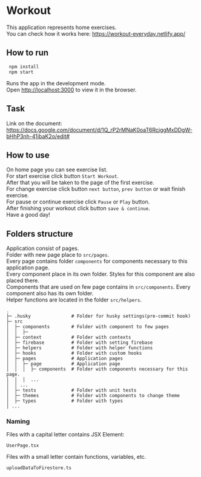 # Workout

This application represents home exercises. \
You can check how it works here: https://workout-everyday.netlify.app/

## How to run

```
 npm install
 npm start
```

Runs the app in the development mode.\
Open [http://localhost:3000](http://localhost:3000) to view it in the browser.

## Task

Link on the document: https://docs.google.com/document/d/1Q_rP2rMNaK0oaT6RcjggMxDDgW-bHhP3nh-41ibaK2o/edit#

## How to use

On home page you can see exercise list. \
For start exercise click button `Start Workout`. \
After that you will be taken to the page of the first exercise. \
For change exercise click button `next button`, `prev button` or wait finish exercise. \
For pause or continue exercise click `Pause` or `Play` button. \
After finishing your workout click button `save & continue`. \
Have a good day!

## Folders structure

Application consist of pages. \
Folder with new page place to `src/pages`. \
Every page contains folder `components` for components necessary to this application page. \
Every component place in its own folder. Styles for this component are also placed there. \
Components that are used on few page contains in `src/components`. Every component also has its own folder. \
Helper functions are located in the folder `src/helpers`.
    
```
.
├─ .husky               # Folder for husky settings(pre-commit hook)
├─ src                 
│  ├─ components        # Folder with component to few pages
│  │  ├─ 
│  ├─ context           # Folder with contexts
│  ├─ firebase          # Folder with setting firebase
│  ├─ helpers           # Folder with helper functions
│  ├─ hooks             # Folder with custom hooks
│  ├─ pages             # Application pages
│  │  ├─ page           # Application page
│  │  │  ├─ components  # Folder with components necessary for this page.
│  │  │  ... 
│  │ ...                  
│  ├─ tests             # Folder with unit tests 
│  ├─ themes            # Folder with components to change theme
│  ├─ types             # Folder with types                
│ ...
```              
### Naming

Files with a capital letter contains JSX Element:
```
UserPage.tsx
```

Files with a small letter contain functions, variables, etc.
```
uploadDataToFirestore.ts
```